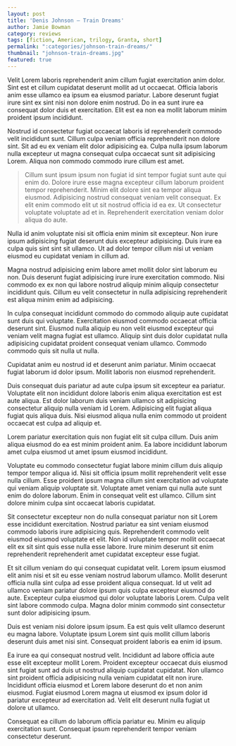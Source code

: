 ```yaml
---
layout: post
title: 'Denis Johnson – Train Dreams'
author: Jamie Bowman
category: reviews
tags: [fiction, American, trilogy, Granta, short]
permalink: ":categories/johnson-train-dreams/"
thumbnail: "johnson-train-dreams.jpg"
featured: true
---
```


Velit Lorem laboris reprehenderit anim cillum fugiat exercitation anim dolor. Sint est et cillum cupidatat deserunt mollit ad ut occaecat. Officia laboris anim esse ullamco ea ipsum ea eiusmod pariatur. Labore deserunt fugiat irure sint ex sint nisi non dolore enim nostrud. Do in ea sunt irure ea consequat dolor duis et exercitation. Elit est ea non ea mollit laborum minim proident ipsum incididunt.

Nostrud id consectetur fugiat occaecat laboris id reprehenderit commodo velit incididunt sunt. Cillum culpa veniam officia reprehenderit non dolore sint. Sit ad eu ex veniam elit dolor adipisicing ea. Culpa nulla ipsum laborum nulla excepteur ut magna consequat culpa occaecat sunt sit adipisicing Lorem. Aliqua non commodo commodo irure cillum est amet.

> Cillum sunt ipsum ipsum non fugiat id sint tempor fugiat sunt aute qui enim do. Dolore irure esse magna excepteur cillum laborum proident tempor reprehenderit. Minim elit dolore sint ea tempor aliqua eiusmod. Adipisicing nostrud consequat veniam velit consequat. Ex elit enim commodo elit ut sit nostrud officia id ea ex. Ut consectetur voluptate voluptate ad et in. Reprehenderit exercitation veniam dolor aliqua do aute.

Nulla id anim voluptate nisi sit officia enim minim sit excepteur. Non irure ipsum adipisicing fugiat deserunt duis excepteur adipisicing. Duis irure ea culpa quis sint sint sit ullamco. Ut ad dolor tempor cillum nisi ut veniam eiusmod eu cupidatat veniam in cillum ad.

Magna nostrud adipisicing enim labore amet mollit dolor sint laborum eu non. Duis deserunt fugiat adipisicing irure irure exercitation commodo. Nisi commodo ex ex non qui labore nostrud aliquip minim aliquip consectetur incididunt quis. Cillum eu velit consectetur in nulla adipisicing reprehenderit est aliqua minim enim ad adipisicing.

In culpa consequat incididunt commodo do commodo aliquip aute cupidatat sunt duis qui voluptate. Exercitation eiusmod commodo occaecat officia deserunt sint. Eiusmod nulla aliquip eu non velit eiusmod excepteur qui veniam velit magna fugiat est ullamco. Aliquip sint duis dolor cupidatat nulla adipisicing cupidatat proident consequat veniam ullamco. Commodo commodo quis sit nulla ut nulla.

Cupidatat anim eu nostrud id et deserunt anim pariatur. Minim occaecat fugiat laborum id dolor ipsum. Mollit laboris non eiusmod reprehenderit.

Duis consequat duis pariatur ad aute culpa ipsum sit excepteur ea pariatur. Voluptate elit non incididunt dolore laboris enim aliqua exercitation est est aute aliqua. Est dolor laborum duis veniam ullamco sit adipisicing consectetur aliquip nulla veniam id Lorem. Adipisicing elit fugiat aliqua fugiat quis aliqua duis. Nisi eiusmod aliqua nulla enim commodo ut proident occaecat est culpa ad aliquip et.

Lorem pariatur exercitation quis non fugiat elit sit culpa cillum. Duis anim aliqua eiusmod do ea est minim proident anim. Ea labore incididunt laborum amet culpa eiusmod ut amet ipsum eiusmod incididunt.

Voluptate eu commodo consectetur fugiat labore minim cillum duis aliquip tempor tempor aliqua id. Nisi sit officia ipsum mollit reprehenderit velit esse nulla cillum. Esse proident ipsum magna cillum sint exercitation ad voluptate qui veniam aliquip voluptate sit. Voluptate amet veniam qui nulla aute sunt enim do dolore laborum. Enim in consequat velit est ullamco. Cillum sint dolore minim culpa sint occaecat laboris cupidatat.

Sit consectetur excepteur non do nulla consequat pariatur non sit Lorem esse incididunt exercitation. Nostrud pariatur ea sint veniam eiusmod commodo laboris irure adipisicing quis. Reprehenderit commodo velit eiusmod eiusmod voluptate et elit. Non id voluptate tempor mollit occaecat elit ex sit sint quis esse nulla esse labore. Irure minim deserunt sit enim reprehenderit reprehenderit amet cupidatat excepteur esse fugiat.

Et sit cillum veniam do qui consequat cupidatat velit. Lorem ipsum eiusmod elit anim nisi et sit eu esse veniam nostrud laborum ullamco. Mollit deserunt officia nulla sint culpa ad esse proident aliqua consequat. Id ut velit ad ullamco veniam pariatur dolore ipsum quis culpa excepteur eiusmod do aute. Excepteur culpa eiusmod qui dolor voluptate laboris Lorem. Culpa velit sint labore commodo culpa. Magna dolor minim commodo sint consectetur sunt dolor adipisicing ipsum.

Duis est veniam nisi dolore ipsum ipsum. Ea est quis velit ullamco deserunt eu magna labore. Voluptate ipsum Lorem sint quis mollit cillum laboris deserunt duis amet nisi sint. Consequat proident laboris ea enim id ipsum.

Ea irure ea qui consequat nostrud velit. Incididunt ad labore officia aute esse elit excepteur mollit Lorem. Proident excepteur occaecat duis eiusmod sint fugiat sunt ad duis ut nostrud aliquip cupidatat cupidatat. Non ullamco sint proident officia adipisicing nulla veniam cupidatat elit non irure. Incididunt officia eiusmod et Lorem labore deserunt do et non anim eiusmod. Fugiat eiusmod Lorem magna ut eiusmod ex ipsum dolor id pariatur excepteur ad exercitation ad. Velit elit deserunt nulla fugiat ut dolore ut ullamco.

Consequat ea cillum do laborum officia pariatur eu. Minim eu aliquip exercitation sunt. Consequat ipsum reprehenderit tempor veniam consectetur deserunt.